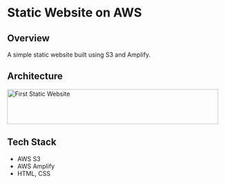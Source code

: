 # Static Website on AWS

## Overview
A simple static website built using S3 and Amplify.

## Architecture
<img width="489" height="81" alt="First Static Website" src="https://github.com/user-attachments/assets/ece48446-cd6b-4351-ba9e-276519c872fc" />

## Tech Stack
- AWS S3
- AWS Amplify
- HTML, CSS
